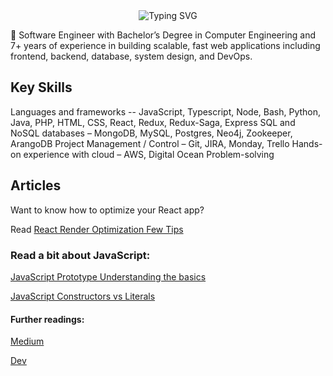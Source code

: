 <div align="center">
            <img src="https://readme-typing-svg.herokuapp.com?font=Jetbrains+mono&size=40&duration=3000&color=blue&center=true&vCenter=true&width=435&lines=Hey..+I'm+Raj;This+is..;..my+Github..;" alt="Typing SVG"/>
</div>

🚀 Software Engineer with Bachelor’s Degree in Computer Engineering and 7+ years of experience in building scalable, fast web applications including frontend, backend, database, system design, and DevOps.

## Key Skills
Languages and frameworks -- JavaScript, Typescript, Node, Bash, Python, Java, PHP, HTML, CSS,  React, Redux, Redux-Saga, Express
SQL and NoSQL databases – MongoDB, MySQL, Postgres, Neo4j, Zookeeper, ArangoDB
Project Management / Control – Git, JIRA, Monday, Trello
Hands-on experience with cloud – AWS, Digital Ocean
Problem-solving


## Articles

Want to know how to optimize your React app?

Read [React Render Optimization Few Tips](https://medium.com/swlh/react-render-optimization-few-tips-360837d98e91?sk=dbb5dfd76079202776a44663011e989f)

### Read a bit about JavaScript:
[JavaScript Prototype Understanding the basics](https://javascript.plainenglish.io/javascript-prototype-understanding-the-basics-1d323166fbf8?sk=5fef44fcaf466afe54a15aeedcf3f925)

[JavaScript Constructors vs Literals](https://javascript.plainenglish.io/javascript-constructors-vs-literals-2d19e8b5f2d9)

#### Further readings:

[Medium](https://medium.com/@raj_maharjan)

[Dev](https://dev.to/rajmaharjan)

<!--
**maharjanraj/maharjanraj** is a ✨ _special_ ✨ repository because its `README.md` (this file) appears on your GitHub profile.

Here are some ideas to get you started:

- 🔭 I’m currently working on ...
- 🌱 I’m currently learning ...
- 👯 I’m looking to collaborate on ...
- 🤔 I’m looking for help with ...
- 💬 Ask me about ...
- 📫 How to reach me: ...
- 😄 Pronouns: ...
- ⚡ Fun fact: ...
-->
